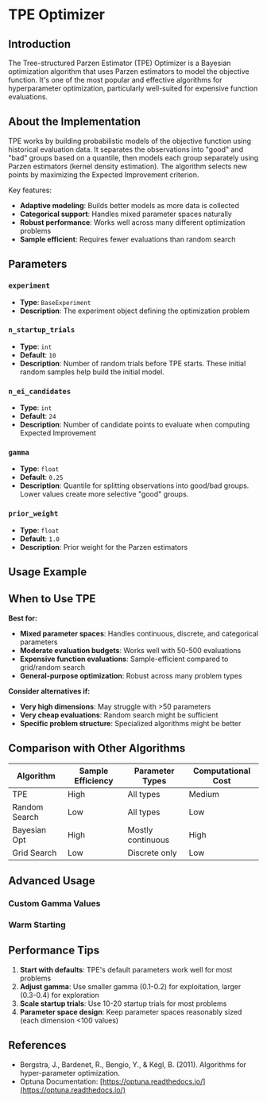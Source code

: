 # TPE Optimizer

## Introduction

The Tree-structured Parzen Estimator (TPE) Optimizer is a Bayesian optimization algorithm that uses Parzen estimators to model the objective function. It's one of the most popular and effective algorithms for hyperparameter optimization, particularly well-suited for expensive function evaluations.

## About the Implementation

TPE works by building probabilistic models of the objective function using historical evaluation data. It separates the observations into "good" and "bad" groups based on a quantile, then models each group separately using Parzen estimators (kernel density estimation). The algorithm selects new points by maximizing the Expected Improvement criterion.

Key features:
- **Adaptive modeling**: Builds better models as more data is collected
- **Categorical support**: Handles mixed parameter spaces naturally
- **Robust performance**: Works well across many different optimization problems
- **Sample efficient**: Requires fewer evaluations than random search

## Parameters

### `experiment`
- **Type**: `BaseExperiment`
- **Description**: The experiment object defining the optimization problem

### `n_startup_trials`
- **Type**: `int`
- **Default**: `10`
- **Description**: Number of random trials before TPE starts. These initial random samples help build the initial model.

### `n_ei_candidates` 
- **Type**: `int`
- **Default**: `24`
- **Description**: Number of candidate points to evaluate when computing Expected Improvement

### `gamma`
- **Type**: `float`
- **Default**: `0.25`
- **Description**: Quantile for splitting observations into good/bad groups. Lower values create more selective "good" groups.

### `prior_weight`
- **Type**: `float`
- **Default**: `1.0`
- **Description**: Prior weight for the Parzen estimators

## Usage Example



## When to Use TPE

**Best for:**
- **Mixed parameter spaces**: Handles continuous, discrete, and categorical parameters
- **Moderate evaluation budgets**: Works well with 50-500 evaluations
- **Expensive function evaluations**: Sample-efficient compared to grid/random search
- **General-purpose optimization**: Robust across many problem types

**Consider alternatives if:**
- **Very high dimensions**: May struggle with >50 parameters
- **Very cheap evaluations**: Random search might be sufficient
- **Specific problem structure**: Specialized algorithms might be better

## Comparison with Other Algorithms

| Algorithm | Sample Efficiency | Parameter Types | Computational Cost |
|-----------|------------------|------------------|-------------------|
| TPE | High | All types | Medium |
| Random Search | Low | All types | Low |
| Bayesian Opt | High | Mostly continuous | High |
| Grid Search | Low | Discrete only | Low |

## Advanced Usage

### Custom Gamma Values



### Warm Starting



## Performance Tips

1. **Start with defaults**: TPE's default parameters work well for most problems
2. **Adjust gamma**: Use smaller gamma (0.1-0.2) for exploitation, larger (0.3-0.4) for exploration
3. **Scale startup trials**: Use 10-20 startup trials for most problems
4. **Parameter space design**: Keep parameter spaces reasonably sized (each dimension <100 values)

## References

- Bergstra, J., Bardenet, R., Bengio, Y., & Kégl, B. (2011). Algorithms for hyper-parameter optimization.
- Optuna Documentation: [https://optuna.readthedocs.io/](https://optuna.readthedocs.io/)